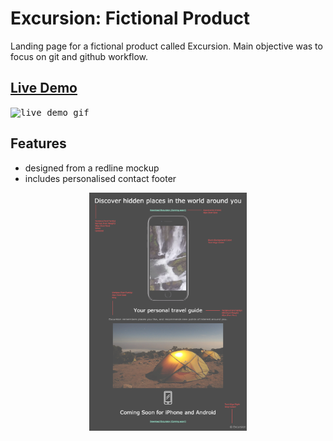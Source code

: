 # Excursion: Fictional Product
Landing page for a fictional product called Excursion. Main objective was to focus on git and github workflow.

## <a href="https://daryldelrosario.github.io/cc-excursion/">Live Demo</a>
<kbd><img src="./resources/videos/excursion-ld.gif" alt="live demo gif"></kbd>

## Features
* designed from a redline mockup
* includes personalised contact footer

<p style="text-align: center"><img src="./resources/images/excursion_redline.png" alt="redline mockup" style="width: 50%"></p>
